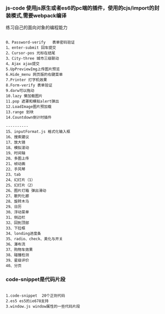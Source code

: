 ### js-code 使用js原生或者es6的pc端的插件，使用的cjs/import的封装模式,需要webpack编译
练习自己的面向对象的编程能力

```

0、Password-verify   表单密码验证  
1、enter-submit 回车提交
2、Cursor-pos 光标在结尾
3、City-three 城市三级联动
4、Ajax ajax提交
5.UpPreviewImg上传图片预览
6.Hide_menu 网页版的右键菜单
7.Printer 打字机效果
8.Form-verify 表单验证
9.darw可以拖动
10.lazy 懒加载图片
11.pop 遮罩和模拟alert弹出
12.LoadImage图片预加载
13.range 划块
14.Countdown倒计时插件

----------
15、inputFormat.js 格式化输入框 
16、搜索建议
17、放大镜
18、模拟滚动
19、时间轴
20、多图上传
21、帧动画
22、手风琴
23、tab
24、幻灯片（1）
25、幻灯片（2）
26、图片灯箱 弹出滑动
27、散列化廊
28、旋转木马
29、日历
30、浮动菜单
31、侧边栏
32、回到顶部
33、下拉框
34、londing进度条
35、radio、check、美化与开关
36、瀑布流
37、购物车效果
38、碰撞检测
39、星级评价
40、分页
```

### code-snippet是代码片段

```

1.code-snippet  20个正则代码
2.es5 es5的ie678支持
3.window.js window属性的一些代码片段

```

